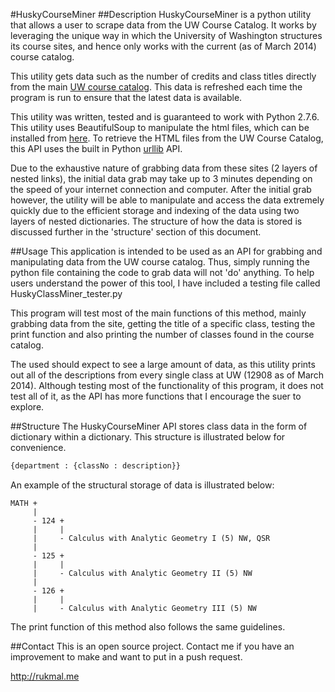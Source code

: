 #HuskyCourseMiner
##Description
HuskyCourseMiner is a python utility that allows a user to scrape data from the UW Course Catalog. It works by leveraging the unique way in which the University of Washington structures its course sites, and hence only works with the current (as of March 2014) course catalog.

This utility gets data such as the number of credits and class titles directly from the main [UW course catalog](http://www.washington.edu/students/crscat/). This data is refreshed each time the program is run to ensure that the latest data is available.

This utility was written, tested and is guaranteed to work with Python 2.7.6. This utility uses BeautifulSoup to manipulate the html files, which can be installed from [here](http://www.crummy.com/software/BeautifulSoup/). To retrieve the HTML files from the UW Course Catalog, this API uses the built in Python [urllib](http://docs.python.org/2/library/urllib.html) API.

Due to the exhaustive nature of grabbing data from these sites (2 layers of nested links), the initial data grab may take up to 3 minutes depending on the speed of your internet connection and computer. After the initial grab however, the utility will be able to manipulate and access the data extremely quickly due to the efficient storage and indexing of the data using two layers of nested dictionaries. The structure of how the data is stored is discussed further in the 'structure' section of this document.

##Usage
This application is intended to be used as an API for grabbing and manipulating data from the UW course catalog. Thus, simply running the python file containing the code to grab data will not 'do' anything. To help users understand the power of this tool, I have included a testing file called HuskyClassMiner_tester.py

This program will test most of the main functions of this method, mainly grabbing data from the site, getting the title of a specific class, testing the print function and also printing the number of classes found in the course catalog.

The used should expect to see a large amount of data, as this utility prints out all of the descriptions from every single class at UW (12908 as of March 2014). Although testing most of the functionality of this program, it does not test all of it, as the API has more functions that I encourage the suer to explore.

##Structure
The HuskyCourseMiner API stores class data in the form of dictionary within a dictionary. This structure is illustrated below for convenience.
```python
{department : {classNo : description}}
```
An example of the structural storage of data is illustrated below:
```
MATH +
     |
     - 124 +
     |     |
     |     - Calculus with Analytic Geometry I (5) NW, QSR
     |
     - 125 +
     |     |
     |     - Calculus with Analytic Geometry II (5) NW
     |
     - 126 +
     |     |
     |     - Calculus with Analytic Geometry III (5) NW
```
The print function of this method also follows the same guidelines.

##Contact
This is an open source project. Contact me if you have an improvement to make and want to put in a push request.

http://rukmal.me
